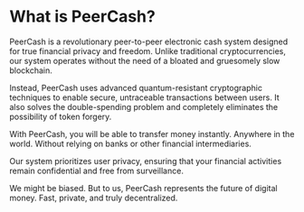 # What is PeerCash?

PeerCash is a revolutionary peer-to-peer electronic cash system designed for true financial privacy and freedom. Unlike traditional cryptocurrencies, our system operates without the need of a bloated and gruesomely slow blockchain.

Instead, PeerCash uses advanced quantum-resistant cryptographic techniques to enable secure, untraceable transactions between users. It also solves the double-spending problem and completely eliminates the possibility of token forgery.

With PeerCash, you will be able to transfer money instantly. Anywhere in the world. Without relying on banks or other financial intermediaries.

Our system prioritizes user privacy, ensuring that your financial activities remain confidential and free from surveillance.

We might be biased. But to us, PeerCash represents the future of digital money. Fast, private, and truly decentralized.
